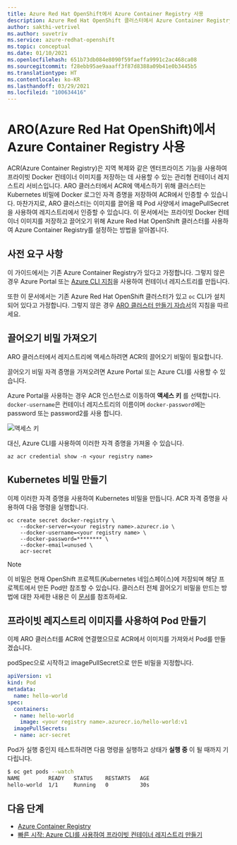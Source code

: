 ```yaml
---
title: Azure Red Hat OpenShift에서 Azure Container Registry 사용
description: Azure Red Hat OpenShift 클러스터에서 Azure Container Registry로부터 컨테이너를 끌어오고 실행하는 방법을 알아봅니다.
author: sakthi-vetrivel
ms.author: suvetriv
ms.service: azure-redhat-openshift
ms.topic: conceptual
ms.date: 01/10/2021
ms.openlocfilehash: 651b73db084e8090f59faeffa9991c2ac468ca08
ms.sourcegitcommit: f28ebb95ae9aaaff3f87d8388a09b41e0b3445b5
ms.translationtype: HT
ms.contentlocale: ko-KR
ms.lasthandoff: 03/29/2021
ms.locfileid: "100634416"
---
```

# <a name="use-azure-container-registry-with-azure-red-hat-openshift-aro"></a>ARO(Azure Red Hat OpenShift)에서 Azure Container Registry 사용

ACR(Azure Container Registry)은 지역 복제와 같은 엔터프라이즈 기능을 사용하여 프라이빗 Docker 컨테이너 이미지를 저장하는 데 사용할 수 있는 관리형 컨테이너 레지스트리 서비스입니다. ARO 클러스터에서 ACR에 액세스하기 위해 클러스터는 Kubernetes 비밀에 Docker 로그인 자격 증명을 저장하여 ACR에서 인증할 수 있습니다.  마찬가지로, ARO 클러스터는 이미지를 끌어올 때 Pod 사양에서 imagePullSecret을 사용하여 레지스트리에서 인증할 수 있습니다. 이 문서에서는 프라이빗 Docker 컨테이너 이미지를 저장하고 끌어오기 위해 Azure Red Hat OpenShift 클러스터를 사용하여 Azure Container Registry를 설정하는 방법을 알아봅니다.

## <a name="prerequisites"></a>사전 요구 사항

이 가이드에서는 기존 Azure Container Registry가 있다고 가정합니다. 그렇지 않은 경우 Azure Portal 또는 [Azure CLI 지침](../container-registry/container-registry-get-started-azure-cli.md)을 사용하여 컨테이너 레지스트리를 만듭니다.

또한 이 문서에서는 기존 Azure Red Hat OpenShift 클러스터가 있고 `oc` CLI가 설치되어 있다고 가정합니다. 그렇지 않은 경우 [ARO 클러스터 만들기 자습서](tutorial-create-cluster.md)의 지침을 따르세요.

## <a name="get-a-pull-secret"></a>끌어오기 비밀 가져오기

ARO 클러스터에서 레지스트리에 액세스하려면 ACR의 끌어오기 비밀이 필요합니다.

끌어오기 비밀 자격 증명을 가져오려면 Azure Portal 또는 Azure CLI를 사용할 수 있습니다.

Azure Portal을 사용하는 경우 ACR 인스턴스로 이동하여 **액세스 키** 를 선택합니다.  `docker-username`은 컨테이너 레지스트리의 이름이며 `docker-password`에는 password 또는 password2를 사용 합니다.

![액세스 키](./media/acr-access-keys.png)

대신, Azure CLI를 사용하여 이러한 자격 증명을 가져올 수 있습니다.
```azurecli
az acr credential show -n <your registry name>
```

## <a name="create-the-kubernetes-secret"></a>Kubernetes 비밀 만들기

이제 이러한 자격 증명을 사용하여 Kubernetes 비밀을 만듭니다. ACR 자격 증명을 사용하여 다음 명령을 실행합니다.

```
oc create secret docker-registry \
    --docker-server=<your registry name>.azurecr.io \
    --docker-username=<your registry name> \
    --docker-password=******** \
    --docker-email=unused \
    acr-secret
```

>[!NOTE]
>이 비밀은 현재 OpenShift 프로젝트(Kubernetes 네임스페이스)에 저장되며 해당 프로젝트에서 만든 Pod만 참조할 수 있습니다.  클러스터 전체 끌어오기 비밀을 만드는 방법에 대한 자세한 내용은 이 [문서](https://docs.openshift.com/container-platform/4.4/openshift_images/managing_images/using-image-pull-secrets.html)를 참조하세요.

## <a name="create-a-pod-using-a-private-registry-image"></a>프라이빗 레지스트리 이미지를 사용하여 Pod 만들기

이제 ARO 클러스터를 ACR에 연결했으므로 ACR에서 이미지를 가져와서 Pod를 만들겠습니다.

podSpec으로 시작하고 imagePullSecret으로 만든 비밀을 지정합니다.

```yaml
apiVersion: v1
kind: Pod
metadata:
  name: hello-world
spec:
  containers:
  - name: hello-world
    image: <your registry name>.azurecr.io/hello-world:v1
  imagePullSecrets:
  - name: acr-secret
```

Pod가 실행 중인지 테스트하려면 다음 명령을 실행하고 상태가 **실행 중** 이 될 때까지 기다립니다.

```bash
$ oc get pods --watch
NAME         READY   STATUS    RESTARTS   AGE
hello-world  1/1     Running   0          30s
```

## <a name="next-steps"></a>다음 단계

* [Azure Container Registry](../container-registry/container-registry-concepts.md)
* [빠른 시작: Azure CLI를 사용하여 프라이빗 컨테이너 레지스트리 만들기](../container-registry/container-registry-get-started-azure-cli.md)
